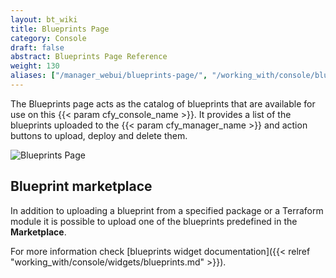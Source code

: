 ```yaml
---
layout: bt_wiki
title: Blueprints Page
category: Console
draft: false
abstract: Blueprints Page Reference
weight: 130
aliases: ["/manager_webui/blueprints-page/", "/working_with/console/blueprints-page/", "/working_with/console/local-blueprints-page/", "/working_with/console/pages/local-blueprints-page/"]
---
```


The Blueprints page acts as the catalog of blueprints that are available for use on this {{< param cfy_console_name >}}.
It provides a list of the blueprints uploaded to the {{< param cfy_manager_name >}} and action buttons to upload, deploy and delete them.

![Blueprints Page]( /images/ui/pages/local-blueprints-page.png )

## Blueprint marketplace

In addition to uploading a blueprint from a specified package or a Terraform module it is possible to upload one of the blueprints predefined in the **Marketplace**.

For more information check [blueprints widget documentation]({{< relref "working_with/console/widgets/blueprints.md" >}}).